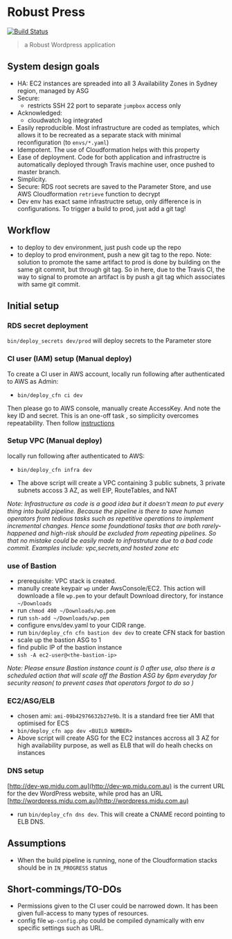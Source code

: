 
# Robust Press
[![Build Status](https://travis-ci.org/SongGithub/robust-press.svg?branch=master)](https://travis-ci.org/SongGithub/robust-press)

> a Robust Wordpress application


## System design goals

- HA: EC2 instances are spreaded into all 3 Availability Zones in Sydney region, managed by ASG
- Secure:
  - restricts SSH 22 port to separate `jumpbox` access only
- Acknowledged:
  - cloudwatch log integrated
- Easily reproducible. Most infrastructure are coded as templates, which allows it to be recreated as a separate stack with minimal reconfiguration (to `envs/*.yaml`)
- Idempotent. The use of Cloudformation helps with this property
- Ease of deployment. Code for both application and infrastructre is automatically deployed through Travis machine user, once pushed to master branch.
- Simplicity.
- Secure: RDS root secrets are saved to the Parameter Store, and use AWS Cloudformation `retrieve` function to decrypt
- Dev env has exact same infrastructre setup, only difference is in configurations. To trigger a build to prod, just add a git tag!

## Workflow
- to deploy to dev environment, just push code up the repo
- to deploy to prod environment, push a new git tag to the repo.
Note: solution to promote the same artifact to prod is done
by building on the same git commit, but through git tag. So in here, due to the Travis CI, the way to signal to promote an
artifact is by push a git tag which associates with same git commit.

## Initial setup

### RDS secret deployment
`bin/deploy_secrets dev/prod` will deploy secrets to the Parameter store

### CI user (IAM) setup (Manual deploy)

To create a CI user in AWS account, locally run following after authenticated to AWS as Admin:
- `bin/deploy_cfn ci dev`

Then please go to AWS console, manually create AccessKey. And note the key ID and secret. This is an one-off task
, so simplicity overcomes repeatability. Then follow [instructions](https://docs.travis-ci.com/user/encryption-keys/)

### Setup VPC (Manual deploy)
locally run following after authenticated to AWS:

- `bin/deploy_cfn infra dev`

- The above script will create a VPC containing 3 public subnets, 3 private subnets
accoss 3 AZ, as well EIP, RouteTables, and NAT

*Note: Infrastructure as code is a good idea but it doesn't mean to put every thing
into build pipeline. Because the pipeline is there to save human operators
from tedious tasks such as repetitive operations to implement incremental changes.
Hence some foundational tasks that are both rarely-happened and high-risk
should be excluded from repeating pipelines. So that no mistake could be
easily made to infrastruture due to a bad code commit. Examples include:
vpc,secrets,and hosted zone etc*

### use of Bastion
- prerequisite: VPC stack is created.
- manully create keypair `wp` under AwsConsole/EC2. This action will
downloade a file `wp.pem` to your default Download directory,
 for instance `~/Downloads`
- run `chmod 400 ~/Downloads/wp.pem`
- run `ssh-add ~/Downloads/wp.pem`
- configure envs/dev.yaml to your CIDR range.
- run `bin/deploy_cfn cfn bastion dev dev` to create CFN stack for bastion
- scale up the bastion ASG to 1
- find public IP of the bastion instance
- `ssh -A ec2-user@<the-bastion-ip>`

*Note: Please ensure Bastion instance count is 0 after use, also there is a scheduled action that will scale off the Bastion ASG by 6pm everyday for security reason( to prevent cases that operators forgot to do so )*

### EC2/ASG/ELB
- chosen ami: `ami-09b42976632b27e9b`. It is a standard free tier AMI that optimised for ECS
- `bin/deploy_cfn app dev <BUILD NUMBER>`
- Above script will create ASG for the EC2 instances accross all 3 AZ for high availability purpose,
as well as ELB that will do healh checks on instances


### DNS setup

[http://dev-wp.midu.com.au](http://dev-wp.midu.com.au) is the current URL for the dev WordPress website,
while prod has an URL [http://wordpress.midu.com.au](http://wordpress.midu.com.au)
- run `bin/deploy_cfn dns dev`. This will create a CNAME record pointing to ELB DNS.

## Assumptions
- When the build pipeline is running, none of the Cloudformation stacks should be in `IN_PROGRESS` status

## Short-commings/TO-DOs
- Permissions given to the CI user could be narrowed down. It has been given full-access to many types of resources.
- config file `wp-config.php` could be compiled dynamically with env specific settings such as URL.

